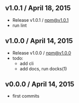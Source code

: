 

## v1.0.1 / April 18, 2015
- Release v1.0.1 / npm@v1.0.1
- run lint

## v1.0.0 / April 14, 2015
- Release v1.0.0 / npm@v1.0.0
- todo:
  + add cli
  + add docs, run docks(1)

## v0.0.0 / April 14, 2015
- first commits